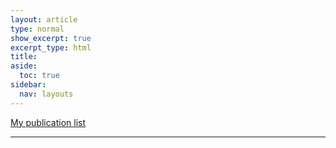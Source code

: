 ```yaml
---
layout: article
type: normal
show_excerpt: true
excerpt_type: html
title: 
aside:
  toc: true
sidebar:
  nav: layouts
---
```


[My publication list](https://ideas.repec.org/e/pos7.html)


---

